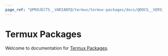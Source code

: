 ```yaml
---
page_ref: "@PROJECTS__VARIANT@/termux/termux-packages/docs/@DOCS__VERSION@/index.html"
---
```


# Termux Packages

<!-- @DOCS__HEADER_PLACEHOLDER@ -->

Welcome to documentation for [Termux Packages].

## &nbsp;

&nbsp;



[Termux Packages]: https://github.com/termux/termux-packages
